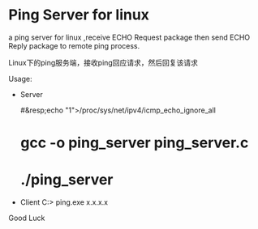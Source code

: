 # Ping Server for linux #


a ping server for linux ,receive ECHO Request package then send ECHO Reply package to remote ping process.

Linux下的ping服务端，接收ping回应请求，然后回复该请求

Usage:

* Server

	#&resp;echo "1">/proc/sys/net/ipv4/icmp_echo_ignore_all
	# gcc -o ping_server ping_server.c
	# ./ping_server

* Client
	C:\> ping.exe x.x.x.x


Good Luck
